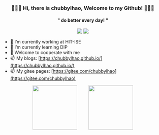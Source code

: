 <h3 align = "center"> 👋👋👋 Hi, there is chubbylhao, Welcome to my Github! 👋👋👋 </h3>

<h4 align = "center"> " do better every day! " </h4>

<p align="center">
    <img src="https://img.shields.io/badge/purpose-study%20and%20backup-red" />
	<img src="https://img.shields.io/badge/institution-HIT--ISE-blue" />
</p>

- 🔭 I’m currently working at HIT-ISE
- 🌱 I’m currently learning DIP
- 👯 Welcome to cooperate with me
- 📫 My blogs: [https://chubbylhao.github.io/](https://chubbylhao.github.io/)
- 📫 My gitee pages: [https://gitee.com/chubbylhao](https://gitee.com/chubbylhao)

<div align="center">
<span>  </span>
<img height="140px" src="https://github-readme-stats.vercel.app/api?username=chubbylhao&show_icons=true&theme=highcontrast&count_private=true" />
<span>  </span>
<img height="140px" src="https://github-readme-stats.vercel.app/api/top-langs/?username=chubbylhao&theme=highcontrast&layout=compact&langs_count=8" />
<span>  </span>
</div>

